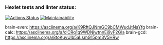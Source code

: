 ### Hexlet tests and linter status:
[![Actions Status](https://github.com/Costard86/python-project-49/workflows/hexlet-check/badge.svg)](https://github.com/Costard86/python-project-49/actions)
[![Maintainability](https://api.codeclimate.com/v1/badges/275604e9d5fd7143aec5/maintainability)](https://codeclimate.com/github/Costard86/python-project-49/maintainability)

brain-even:  https://asciinema.org/a/K9RftQJNmGC9bCMWudJtNaYfg
brain-calc:  https://asciinema.org/a/clCRq1q9WDNiwtnnEi9vF2Gla
brain-gcd:   https://asciinema.org/a/8toKuvUIb5aLsmG15pm3V5HRw

